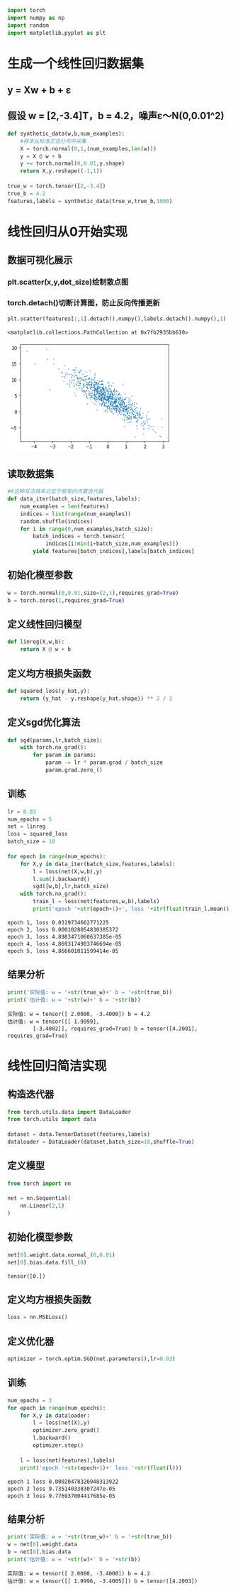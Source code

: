 ```python
import torch
import numpy as np
import random
import matplotlib.pyplot as plt
```

# 生成一个线性回归数据集
## y = Xw + b + ε
## 假设 w = [2,-3.4]T，b = 4.2，噪声ε～N(0,0.01^2)


```python
def synthetic_data(w,b,num_examples):
    #样本从标准正态分布中采集
    X = torch.normal(0,1,(num_examples,len(w)))
    y = X @ w + b
    y += torch.normal(0,0.01,y.shape)
    return X,y.reshape((-1,1))

true_w = torch.tensor([2,-3.4])
true_b = 4.2
features,labels = synthetic_data(true_w,true_b,1000)
```

# 线性回归从0开始实现
## 数据可视化展示
### plt.scatter(x,y,dot_size)绘制散点图
### torch.detach()切断计算图，防止反向传播更新


```python
plt.scatter(features[:,1].detach().numpy(),labels.detach().numpy(),1)
```




    <matplotlib.collections.PathCollection at 0x7fb2935bb610>




    
![png](lesson2_linear_files/lesson2_linear_4_1.png)
    


## 读取数据集


```python
##这种写法效率远低于框架的内置迭代器
def data_iter(batch_size,features,labels):
    num_examples = len(features)
    indices = list(range(num_examples))
    random.shuffle(indices)
    for i in range(0,num_examples,batch_size):
        batch_indices = torch.tensor(
            indices[i:min(i+batch_size,num_examples)])
        yield features[batch_indices],labels[batch_indices]
```

## 初始化模型参数


```python
w = torch.normal(0,0.01,size=(2,1),requires_grad=True)
b = torch.zeros(1,requires_grad=True)
```

## 定义线性回归模型


```python
def linreg(X,w,b):
    return X @ w + b
```

## 定义均方根损失函数


```python
def squared_loss(y_hat,y):
    return (y_hat - y.reshape(y_hat.shape)) ** 2 / 2
```

## 定义sgd优化算法


```python
def sgd(params,lr,batch_size):
    with torch.no_grad():
        for param in params:
            param -= lr * param.grad / batch_size
            param.grad.zero_()
```

## 训练


```python
lr = 0.03
num_epochs = 5
net = linreg
loss = squared_loss
batch_size = 10

for epoch in range(num_epochs):
    for X,y in data_iter(batch_size,features,labels):
        l = loss(net(X,w,b),y)
        l.sum().backward()
        sgd([w,b],lr,batch_size)
    with torch.no_grad():
        train_l = loss(net(features,w,b),labels)
        print('epoch '+str(epoch+1)+', loss '+str(float(train_l.mean())))
```

    epoch 1, loss 0.0319734662771225
    epoch 2, loss 0.0001028054830385372
    epoch 3, loss 4.8983471060637385e-05
    epoch 4, loss 4.8693174903746694e-05
    epoch 5, loss 4.866601011599414e-05


## 结果分析


```python
print('实际值: w = '+str(true_w)+' b = '+str(true_b))
print('估计值: w = '+str(w)+' b = '+str(b))
```

    实际值: w = tensor([ 2.0000, -3.4000]) b = 4.2
    估计值: w = tensor([[ 1.9999],
            [-3.4002]], requires_grad=True) b = tensor([4.2001], requires_grad=True)


# 线性回归简洁实现
## 构造迭代器


```python
from torch.utils.data import DataLoader
from torch.utils import data

dataset = data.TensorDataset(features,labels)
dataloader = DataLoader(dataset,batch_size=10,shuffle=True)
```

## 定义模型


```python
from torch import nn

net = nn.Sequential(
    nn.Linear(2,1)
)
```

## 初始化模型参数


```python
net[0].weight.data.normal_(0,0.01)
net[0].bias.data.fill_(0)
```




    tensor([0.])



## 定义均方根损失函数


```python
loss = nn.MSELoss()
```

## 定义优化器


```python
optimizer = torch.optim.SGD(net.parameters(),lr=0.03)
```

## 训练


```python
num_epochs = 3
for epoch in range(num_epochs):
    for X,y in dataloader:
        l = loss(net(X),y)
        optimizer.zero_grad()
        l.backward()
        optimizer.step()
        
    l = loss(net(features),labels)
    print('epoch '+str(epoch+1)+' loss '+str(float(l)))
```

    epoch 1 loss 0.00020478320948313922
    epoch 2 loss 9.735140338307247e-05
    epoch 3 loss 9.776937804417685e-05


## 结果分析


```python
print('实际值: w = '+str(true_w)+' b = '+str(true_b))
w = net[0].weight.data
b = net[0].bias.data
print('估计值: w = '+str(w)+' b = '+str(b))
```

    实际值: w = tensor([ 2.0000, -3.4000]) b = 4.2
    估计值: w = tensor([[ 1.9996, -3.4005]]) b = tensor([4.2003])

